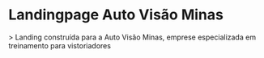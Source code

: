 <h1>Landingpage Auto Visão Minas</h1>
> Landing construída para a Auto Visão Minas, emprese especializada em treinamento para vistoriadores
